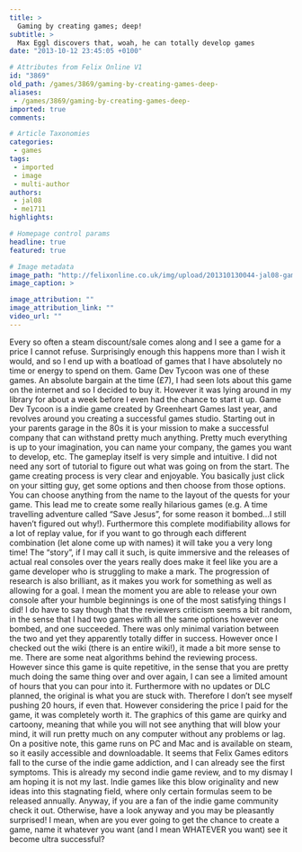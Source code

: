 ```yaml
---
title: >
  Gaming by creating games; deep!
subtitle: >
  Max Eggl discovers that, woah, he can totally develop games
date: "2013-10-12 23:45:05 +0100"

# Attributes from Felix Online V1
id: "3869"
old_path: /games/3869/gaming-by-creating-games-deep-
aliases:
 - /games/3869/gaming-by-creating-games-deep-
imported: true
comments:

# Article Taxonomies
categories:
 - games
tags:
 - imported
 - image
 - multi-author
authors:
 - jal08
 - me1711
highlights:

# Homepage control params
headline: true
featured: true

# Image metadata
image_path: "http://felixonline.co.uk/img/upload/201310130044-jal08-games_dev-copy.jpg"
image_caption: >

image_attribution: ""
image_attribution_link: ""
video_url: ""
---
```


Every so often a steam discount/sale comes along and I see a game for a price I cannot refuse. Surprisingly enough this happens more than I wish it would, and so I end up with a boatload of games that I have absolutely no time or energy to spend on them. Game Dev Tycoon was one of these games. An absolute bargain at the time (£7), I had seen lots about this game on the internet and so I decided to buy it. However it was lying around in my library for about a week before I even had the chance to start it up.
 Game Dev Tycoon is a indie game created by Greenheart Games last year, and revolves around you creating a successful games studio. Starting out in your parents garage in the 80s it is your mission to make a successful company that can withstand pretty much anything. Pretty much everything is up to your imagination, you can name your company, the games you want to develop, etc.
 The gameplay itself is very simple and intuitive. I did not need any sort of tutorial to figure out what was going on from the start. The game creating process is very clear and enjoyable. You basically just click on your sitting guy, get some options and then choose from those options. You can choose anything from the name to the layout of the quests for your game. This lead me to create some really hilarious games (e.g. A time travelling adventure called “Save Jesus”, for some reason it bombed...I still haven’t figured out why!). Furthermore this complete modifiability allows for a lot of replay value, for if you want to go through each different combination (let alone come up with names) it will take you a very long time!
 The “story”, if I may call it such, is quite immersive and the releases of actual real consoles over the years really does make it feel like you are a game developer who is struggling to make a mark. The progression of research is also brilliant, as it makes you work for something as well as allowing for a goal. I mean the moment you are able to release your own console after your humble beginnings is one of the most satisfying things I did!
 I do have to say though that the reviewers criticism seems a bit random, in the sense that I had two games with all the same options however one bombed, and one succeeded. There was only minimal variation between the two and yet they apparently totally differ in success. However once I checked out the wiki (there is an entire wiki!), it made a bit more sense to me. There are some neat algorithms behind the reviewing process.
 However since this game is quite repetitive, in the sense that you are pretty much doing the same thing over and over again, I can see a limited amount of hours that you can pour into it. Furthermore with no updates or DLC planned, the original is what you are stuck with. Therefore I don’t see myself pushing 20 hours, if even that. However considering the price I paid for the game, it was completely worth it.
 The graphics of this game are quirky and cartoony, meaning that while you will not see anything that will blow your mind, it will run pretty much on any computer without any problems or lag.
 On a positive note, this game runs on PC and Mac and is available on steam, so it easily accessible and downloadable.
 It seems that Felix Games editors fall to the curse of the indie game addiction, and I can already see the first symptoms. This is already my second indie game review, and to my dismay I am hoping it is not my last. Indie games like this blow originality and new ideas into this stagnating field, where only certain formulas seem to be released annually. Anyway, if you are a fan of the indie game community check it out. Otherwise, have a look anyway and you may be pleasantly surprised! I mean, when are you ever going to get the chance to create a game, name it whatever you want (and I mean WHATEVER you want) see it become ultra successful?
